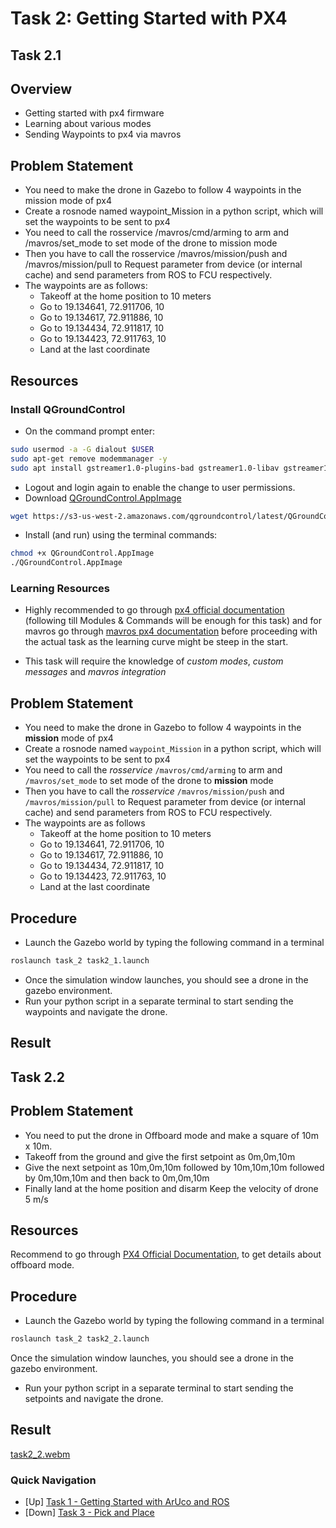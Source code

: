 # Task 2: Getting Started with PX4

## Task 2.1

## Overview
- Getting started with px4 firmware
- Learning about various modes
- Sending Waypoints to px4 via mavros

## Problem Statement
- You need to make the drone in Gazebo to follow 4 waypoints in the mission mode of px4
- Create a rosnode named waypoint_Mission in a python script, which will set the waypoints to be sent to px4
- You need to call the rosservice /mavros/cmd/arming to arm and /mavros/set_mode to set mode of the drone to mission mode
- Then you have to call the rosservice /mavros/mission/push and /mavros/mission/pull to Request parameter from device (or internal cache) and send parameters from ROS to FCU respectively.
- The waypoints are as follows:
    - Takeoff at the home position to 10 meters
    - Go to 19.134641, 72.911706, 10
    - Go to 19.134617, 72.911886, 10
    - Go to 19.134434, 72.911817, 10
    - Go to 19.134423, 72.911763, 10
    - Land at the last coordinate

## Resources

### Install QGroundControl
- On the command prompt enter:
```bash
sudo usermod -a -G dialout $USER
sudo apt-get remove modemmanager -y
sudo apt install gstreamer1.0-plugins-bad gstreamer1.0-libav gstreamer1.0-gl -y
```
- Logout and login again to enable the change to user permissions.
- Download [QGroundControl.AppImage](https://s3-us-west-2.amazonaws.com/qgroundcontrol/latest/QGroundControl.AppImage)
```bash
wget https://s3-us-west-2.amazonaws.com/qgroundcontrol/latest/QGroundControl.AppImage
```
- Install (and run) using the terminal commands:

```bash
chmod +x QGroundControl.AppImage
./QGroundControl.AppImage
```

### Learning Resources
- Highly recommended to go through [px4 official documentation](https://docs.px4.io/v1.12/en/development/development.html) (following till Modules & Commands will be enough for this task) and for mavros go through [mavros px4 documentation](https://docs.px4.io/master/en/ros/ros1.html) before proceeding with the actual task as the learning curve might be steep in the start.

- This task will require the knowledge of _custom modes_, _custom messages_ and _mavros integration_

## Problem Statement
- You need to make the drone in Gazebo to follow 4 waypoints in the __mission__ mode of px4
- Create a rosnode named ```waypoint_Mission``` in a python script, which will set the waypoints to be sent to px4
- You need to call the _rosservice_ ```/mavros/cmd/arming``` to arm and ```/mavros/set_mode``` to set mode of the drone to __mission__ mode
- Then you have to call the _rosservice_ ```/mavros/mission/push``` and ```/mavros/mission/pull``` to Request parameter from device (or internal cache) and send parameters from ROS to FCU respectively.
- The waypoints are as follows
    - Takeoff at the home position to 10 meters
    - Go to 19.134641, 72.911706, 10
    - Go to 19.134617, 72.911886, 10
    - Go to 19.134434, 72.911817, 10
    - Go to 19.134423, 72.911763, 10
    - Land at the last coordinate

## Procedure
- Launch the Gazebo world by typing the following command in a terminal
```bash
roslaunch task_2 task2_1.launch
```
- Once the simulation window launches, you should see a drone in the gazebo environment.
- Run your python script in a separate terminal to start sending the waypoints and navigate the drone.

## Result


## Task 2.2

## Problem Statement
- You need to put the drone in Offboard mode and make a square of 10m x 10m.
- Takeoff from the ground and give the first setpoint as 0m,0m,10m
- Give the next setpoint as 10m,0m,10m followed by 10m,10m,10m followed by 0m,10m,10m and then back to 0m,0m,10m
- Finally land at the home position and disarm
Keep the velocity of drone 5 m/s

## Resources
Recommend to go through [PX4 Official Documentation](https://docs.px4.io/master/en/flight_modes/offboard.html), to get details about offboard mode.

## Procedure
- Launch the Gazebo world by typing the following command in a terminal
```bash
roslaunch task_2 task2_2.launch
```
Once the simulation window launches, you should see a drone in the gazebo environment.
- Run your python script in a separate terminal to start sending the setpoints and navigate the drone.

## Result

[task2_2.webm](https://user-images.githubusercontent.com/47444101/179368538-db0f92ba-86c2-4c12-a4de-1dc2e96d4af8.webm)

### Quick Navigation
- [Up] [Task 1 - Getting Started with ArUco and ROS](../task_1/)
- [Down] [Task 3 - Pick and Place](../task_3/)
